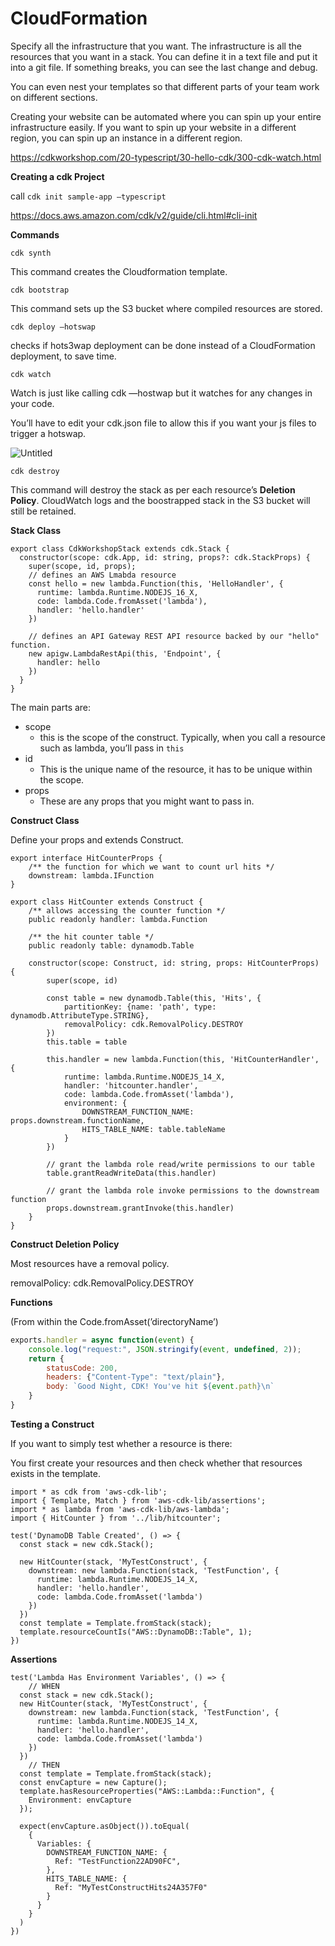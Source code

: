 
# CloudFormation
Specify all the infrastructure that you want. The infrastructure is all the resources that you want in a stack. You can define it in a text file and put it into a git file. If something breaks, you can see the last change and debug. 

You can even nest your templates so that different parts of your team work on different sections. 

Creating your website can be automated where you can spin up your entire infrastructure easily. If you want to spin up your website in a different region, you can spin up an instance in a different region.

https://cdkworkshop.com/20-typescript/30-hello-cdk/300-cdk-watch.html

**Creating a cdk Project**

call `cdk init sample-app —typescript`

https://docs.aws.amazon.com/cdk/v2/guide/cli.html#cli-init

**Commands**

`cdk synth`

This command creates the Cloudformation template.

`cdk bootstrap`

This command sets up the S3 bucket where compiled resources are stored.

`cdk deploy —hotswap`

checks if hots3wap deployment can be done instead of a CloudFormation deployment, to save time.

`cdk watch`

Watch is just like calling cdk —hostwap but it watches for any changes in your code.

You’ll have to edit your cdk.json file to allow this if you want your js files to trigger a hotswap.

![Untitled](https://s3-us-west-2.amazonaws.com/secure.notion-static.com/ee966ae5-ba73-4d45-86d9-a25f00e6604b/Untitled.png)

`cdk destroy`

This command will destroy the stack as per each resource’s **Deletion Policy**. CloudWatch logs and the boostrapped stack in the S3 bucket will still be retained.

**Stack Class**

```tsx
export class CdkWorkshopStack extends cdk.Stack {
  constructor(scope: cdk.App, id: string, props?: cdk.StackProps) {
    super(scope, id, props);
    // defines an AWS Lmabda resource
    const hello = new lambda.Function(this, 'HelloHandler', {
      runtime: lambda.Runtime.NODEJS_16_X,
      code: lambda.Code.fromAsset('lambda'),
      handler: 'hello.handler'
    })

    // defines an API Gateway REST API resource backed by our "hello" function.
    new apigw.LambdaRestApi(this, 'Endpoint', {
      handler: hello
    })
  }
}
```

The main  parts are:

- scope
    - this is the scope of the construct. Typically, when you call a resource such as lambda, you’ll pass in `this`
- id
    - This is the unique name of the resource, it has to be unique within the scope.
- props
    - These are any props that you might want to pass in.

**Construct Class**

Define your props and extends Construct.

```tsx
export interface HitCounterProps {
    /** the function for which we want to count url hits */
    downstream: lambda.IFunction
}

export class HitCounter extends Construct {
    /** allows accessing the counter function */
    public readonly handler: lambda.Function

    /** the hit counter table */
    public readonly table: dynamodb.Table

    constructor(scope: Construct, id: string, props: HitCounterProps) {
        super(scope, id)

        const table = new dynamodb.Table(this, 'Hits', {
            partitionKey: {name: 'path', type: dynamodb.AttributeType.STRING},
            removalPolicy: cdk.RemovalPolicy.DESTROY
        })
        this.table = table
        
        this.handler = new lambda.Function(this, 'HitCounterHandler', {
            runtime: lambda.Runtime.NODEJS_14_X,
            handler: 'hitcounter.handler',
            code: lambda.Code.fromAsset('lambda'),
            environment: {
                DOWNSTREAM_FUNCTION_NAME: props.downstream.functionName,
                HITS_TABLE_NAME: table.tableName
            }
        })

        // grant the lambda role read/write permissions to our table
        table.grantReadWriteData(this.handler)

        // grant the lambda role invoke permissions to the downstream function
        props.downstream.grantInvoke(this.handler)
    }
}
```

**Construct Deletion Policy**

Most resources have a removal policy.

removalPolicy: cdk.RemovalPolicy.DESTROY

**Functions**

(From within the Code.fromAsset(’directoryName’)

```jsx
exports.handler = async function(event) {
    console.log("request:", JSON.stringify(event, undefined, 2));
    return {
        statusCode: 200,
        headers: {"Content-Type": "text/plain"},
        body: `Good Night, CDK! You've hit ${event.path}\n`
    }
}
```

**Testing a Construct**

If you want to simply test whether a resource is there: 

You first create your resources and then check whether that resources exists in the template.

```tsx
import * as cdk from 'aws-cdk-lib';
import { Template, Match } from 'aws-cdk-lib/assertions';
import * as lambda from 'aws-cdk-lib/aws-lambda';
import { HitCounter } from '../lib/hitcounter';

test('DynamoDB Table Created', () => {
  const stack = new cdk.Stack();

  new HitCounter(stack, 'MyTestConstruct', {
    downstream: new lambda.Function(stack, 'TestFunction', {
      runtime: lambda.Runtime.NODEJS_14_X,
      handler: 'hello.handler',
      code: lambda.Code.fromAsset('lambda')
    })
  })
  const template = Template.fromStack(stack);
  template.resourceCountIs("AWS::DynamoDB::Table", 1);
})
```

**Assertions**

```tsx
test('Lambda Has Environment Variables', () => {
	// WHEN
  const stack = new cdk.Stack();
  new HitCounter(stack, 'MyTestConstruct', {
    downstream: new lambda.Function(stack, 'TestFunction', {
      runtime: lambda.Runtime.NODEJS_14_X,
      handler: 'hello.handler',
      code: lambda.Code.fromAsset('lambda')
    })
  })
	// THEN
  const template = Template.fromStack(stack);
  const envCapture = new Capture();
  template.hasResourceProperties("AWS::Lambda::Function", {
    Environment: envCapture
  });

  expect(envCapture.asObject()).toEqual(
    {
      Variables: {
        DOWNSTREAM_FUNCTION_NAME: {
          Ref: "TestFunction22AD90FC",
        },
        HITS_TABLE_NAME: {
          Ref: "MyTestConstructHits24A357F0"
        }
      }
    }
  )
})
```